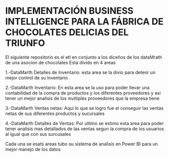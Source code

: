 # IMPLEMENTACIÓN BUSINESS INTELLIGENCE PARA LA FÁBRICA DE CHOCOLATES DELICIAS DEL TRIUNFO 
El siguiente repositorio es el etl en conjunto a los diceños de los dataMrath de una asocion de chocolates 
Esta divido en 4 areas 

1.-DataMarth Detalles de Inventario: esta area se la divio para detenr un mejor control de su inventario

2.-DataMarth Inventario: En esta area se la uso para poder llevar una contabilidad de la compra de productos y los diferentes proveedores y asi tener un mejor analisis de los        multiples proveedores que la empresa tiene

3.-DataMarth Ventas netas: Aqui lo que se logro fue el conseguir las ventas netas de sus diferentes productos y sucursales

4.-DataMarth Detalles de Ventas: Por ultimo se estimo esta area para poder tener analisis mas detallados de las ventas segun la compra de los usuarios al igual que con sus            surcusales

Cada una se esats areas tubo su sistema de analisis en Power BI para un mejor manejo de los datos
